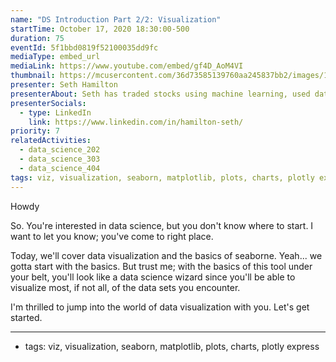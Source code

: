 ```yaml
---
name: "DS Introduction Part 2/2: Visualization"
startTime: October 17, 2020 18:30:00-500
duration: 75
eventId: 5f1bbd0819f52100035dd9fc
mediaType: embed_url
mediaLink: https://www.youtube.com/embed/gf4D_AoM4VI
thumbnail: https://mcusercontent.com/36d73585139760aa245837bb2/images/1268a546-810c-4e7e-a427-c1dfcc4eda76.jpg
presenter: Seth Hamilton
presenterAbout: Seth has traded stocks using machine learning, used data science skills/tools in school labs for years, and is a Datathon 2019 competitor.
presenterSocials:
  - type: LinkedIn
    link: https://www.linkedin.com/in/hamilton-seth/
priority: 7
relatedActivities:
  - data_science_202
  - data_science_303
  - data_science_404
tags: viz, visualization, seaborn, matplotlib, plots, charts, plotly express
---
```


Howdy

So. You're interested in data science, but you don't know where to start. I want to let you know; you've come to right place.

Today, we'll cover data visualization and the basics of seaborne. Yeah... we gotta start with the basics. But trust me; with the basics of this tool under your belt, you'll look like a data science wizard since you'll be able to visualize most, if not all, of the data sets you encounter.

I'm thrilled to jump into the world of data visualization with you. Let's get started.

---

- tags: viz, visualization, seaborn, matplotlib, plots, charts, plotly express
